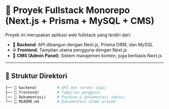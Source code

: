 # 🧩 Proyek Fullstack Monorepo (Next.js + Prisma + MySQL + CMS)

Proyek ini merupakan aplikasi web fullstack yang terdiri dari:

- 🔧 **Backend**: API dibangun dengan Next.js, Prisma ORM, dan MySQL
- 🌐 **Frontend**: Tampilan utama pengguna dengan Next.js
- 📝 **CMS (Admin Panel)**: Sistem manajemen konten, juga berbasis Next.js

---

## 📁 Struktur Direktori

```bash
├── 📁 backend/         # API dan server logic
├── 📁 frontend/        # Tampilan pengguna
│── 📁 Dokumentasi/     # Panduan & dokumentasi teknis
└── 📄 README.md        # Dokumentasi utama proyek
